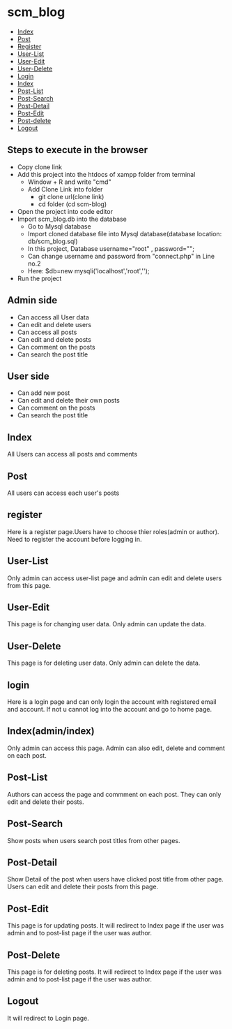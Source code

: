 # scm_blog
- [Index](#index)
- [Post](#post)
- [Register](#admin/reg)
- [User-List](#admin/user-list)
- [User-Edit](#admin/user-edit)
- [User-Delete](#admin/user-delete)
- [Login](#admin/login)
- [Index](#admin/index)
- [Post-List](#admin/post-list)
- [Post-Search](#admin/post-search)
- [Post-Detail](#admin/post-detail)
- [Post-Edit](#home)
- [Post-delete](#home)
- [Logout](#logout)


## Steps to execute in the browser

- Copy clone link
- Add this project into the htdocs of xampp folder from terminal 
  * Window + R and write "cmd"
  * Add Clone Link into folder
    - git clone url(clone link)
    - cd folder (cd scm-blog)
- Open the project into code editor
- Import scm_blog.db into the database
  * Go to Mysql database
  * Import cloned database file into Mysql database(database location: db/scm_blog.sql)
  * In this project, Database username="root" , password="";
  * Can change username and password from "connect.php" in Line no.2
  * Here: $db=new mysqli('localhost','root','');
- Run the project 

## Admin side
- Can access all User data
- Can edit and delete users
- Can access all posts
- Can edit and delete posts
- Can comment on the posts
- Can search the post title

## User side
- Can add new post
- Can edit and delete their own posts
- Can comment on the posts
- Can search the post title

## Index

All Users can access all posts and comments

## Post

All users can access each user's posts

## register

Here is a register page.Users have to choose thier roles(admin or author). Need to register the account before logging in.

## User-List

Only admin can access user-list page and admin can edit and delete users from this page.

## User-Edit

This page is for changing user data. Only admin can update the data.

## User-Delete

This page is for deleting user data. Only admin can delete the data.

## login

Here is a login page and can only login the account with registered email and account. If not u cannot log into the account and go to home page.

## Index(admin/index)

Only admin can access this page. Admin can also edit, delete and comment on each post.

## Post-List

Authors can access the page and commment on each post. They can only edit and delete their posts.

## Post-Search

Show posts when users search post titles from other pages.

## Post-Detail

Show Detail of the post when users have clicked post title from other page. Users can edit and delete their posts from this page.

## Post-Edit 

This page is for updating posts. It will redirect to Index page if the user was admin and to post-list page if the user was author.

## Post-Delete

This page is for deleting posts. It will redirect to Index page if the user was admin and to post-list page if the user was author.

## Logout

It will redirect to Login page.

